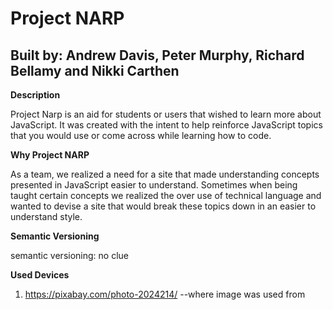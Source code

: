 # Project NARP
## Built by: Andrew Davis, Peter Murphy, Richard Bellamy and Nikki Carthen

**Description**

Project Narp is an aid for students or users that wished to learn more about JavaScript. It was created with the intent to help reinforce JavaScript topics that you would use or come across while learning how to code. 

**Why Project NARP**

As a team, we realized a need for a site that made understanding concepts presented in JavaScript easier to understand. Sometimes when being taught certain concepts we realized the over use of technical language and wanted to devise a site that would break these topics down in an easier to understand style. 

**Semantic Versioning**

semantic versioning: no clue

**Used Devices**

1. https://pixabay.com/photo-2024214/ --where image was used from


